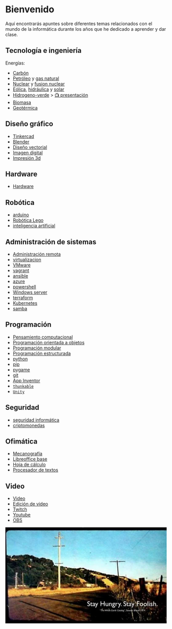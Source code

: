 # Bienvenido

Aquí encontrarás apuntes sobre diferentes temas relacionados con el mundo de la informática durante los años que he dedicado a aprender y dar clase.

## Tecnología e ingeniería

Energías:

- [Carbón](energias/carbon.md)
- [Petróleo](energias/petroleo.md) y [gas natural](energias/gas-natural.md)
- [Nuclear](energias/nuclear.md) y [fusion nuclear](fusion-nuclear.md)
- [Eólica](energias/eolica.md), [hidráulica](energias/hidraulica.md) y [solar](energias/solar.md)
- [Hidrogeno-verde](energias/hidrogeno-verde.md) > [📺 presentación](energias/pdf/hidrogeno-verde.pdf)
- [Biomasa](energias/biomasa.md)
- [Geotérmica](energias/geotermica.md)

## Diseño gráfico

- [Tinkercad](tinkercad/index.md)
- [Blender](blender/index.md)
- [Diseño vectorial](diseño_vectorial/index.md)
- [Imagen digital](imagen_digital/)
- [Impresión 3d](impresión3D/)

## Hardware

- [Hardware](hardware/index.md)

## Robótica

- [arduino](arduino/index.md)
- [Robótica Lego](robotica-lego/index.md)
- [inteligencia artificial](inteligencia_artificial/index.md)

## Administración de sistemas

- [Administración remota](administración_remota/index.md)
- [virtualizacion](virtualizacion/index.md)
- [VMware](vmware/index.md)
- [vagrant](vagrant/index.md)
- [ansible](ansible/index.md)
- [azure](azure/index.md)
- [powershell](powershell/index.md)
- [Windows server](windows_server/)
- [terraform](terraform/index.md)
- [Kubernetes](kubernetes/1._kubernetes.md)
- [samba](samba/)

## Programación

- [Pensamiento computacional](pensamiento_computacional/index.md)
- [Programación orientada a objetos](programacion_orientada_a_objetos/index.md)
- [Programación modular](programacion_modular/index.md)
- [Programación estructurada](programacion_estructurada/index.md)
- [python](python/index.md)
- [pip](pip/index.md)
- [pygame](pygame/index.md)
- [git](git/index.md)
- [App Inventor](appinventor/)
- [``thunkable``](thunkable/index.md)
- [``Unity``](unity/index.md)

## Seguridad

- [seguridad informática](seguridad/index.md)
- [criptomonedas](criptomonedas/)

## Ofimática

- [Mecanografía](mecanografia/index.md)
- [Libreoffice base](base/index.md)
- [Hoja de cálculo](hoja_de_calculo/index.md)
- [Procesador de textos](procesador_de_textos/index.md)

## Video

- [Video](video/index.md)
- [Edición de video](video%20edicion/)
- [Twitch](twitch/index.md)
- [Youtube](youtube/index.md)
- [OBS](obs/index.md)

![imagen](img/2022-11-25-17-49-34.png)
